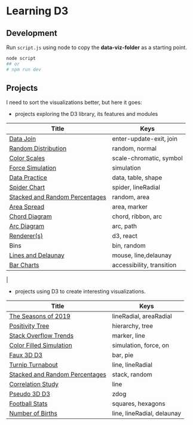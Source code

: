 # Learning D3

## Development

Run `script.js` using node to copy the **data-viz-folder** as a starting point.

```bash
node script
## or
# npm run dev
```

## Projects

I need to sort the visualizations better, but here it goes:

- projects exploring the D3 library, its features and modules

| Title                                                                         | Keys                      |
| ----------------------------------------------------------------------------- | ------------------------- |
| [Data Join](https://codepen.io/borntofrappe/pen/wvaxwdY)                      | enter-update-exit, join   |
| [Random Distribution](https://codepen.io/borntofrappe/pen/wvKwRoB)            | random, normal            |
| [Color Scales](https://codepen.io/borntofrappe/pen/yLYJpKq)                   | scale-chromatic, symbol   |
| [Force Simulation](https://codepen.io/borntofrappe/pen/GRpNqpd)               | simulation                |
| [Data Practice](https://codepen.io/borntofrappe/pen/pojPJGa)                  | data, table, shape        |
| [Spider Chart](https://codepen.io/borntofrappe/pen/ZEbZxgb)                   | spider, lineRadial        |
| [Stacked and Random Percentages](https://codepen.io/borntofrappe/pen/QWjeEEg) | random, area              |
| [Area Spread](https://codepen.io/borntofrappe/pen/dyGbWLq)                    | area, marker              |
| [Chord Diagram](https://codepen.io/borntofrappe/pen/gOPObrL)                  | chord, ribbon, arc        |
| [Arc Diagram](https://codepen.io/borntofrappe/pen/RwrwdVv)                    | arc, path                 |
| [Renderer(s)](https://codepen.io/borntofrappe/pen/zYrGwZV)                    | d3, react                 |
| Bins                                                                          | bin, random               |
| [Lines and Delaunay](https://codepen.io/borntofrappe/pen/ExNQbax)             | mouse, line,delaunay      |
| [Bar Charts]()                                                                | accessibility, transition |

|

- projects using D3 to create interesting visualizations.

| Title                                                                         | Keys                       |
| ----------------------------------------------------------------------------- | -------------------------- |
| [The Seasons of 2019](https://codepen.io/borntofrappe/pen/jOPeKZp)            | lineRadial, areaRadial     |
| [Positivity Tree](https://codepen.io/borntofrappe/pen/eYpNRRX)                | hierarchy, tree            |
| [Stack Overflow Trends](https://codepen.io/borntofrappe/pen/oNjjdeZ)          | marker, line               |
| [Color Filled Simulation](https://codepen.io/borntofrappe/pen/dyYOBzV)        | simulation, force, on      |
| [Faux 3D D3](https://codepen.io/borntofrappe/pen/NWGeZNV)                     | bar, pie                   |
| [Turnip Turnabout](https://codepen.io/borntofrappe/pen/pojGaEZ)               | line, lineRadial           |
| [Stacked and Random Percentages](https://codepen.io/borntofrappe/pen/QWjeEEg) | stack, random              |
| [Correlation Study](https://codepen.io/borntofrappe/pen/VwvodeX)              | line                       |
| [Pseudo 3D D3](https://codepen.io/borntofrappe/pen/yLeBLYX)                   | zdog                       |
| [Football Stats](https://codepen.io/borntofrappe/pen/eYBeJjL)                 | squares, hexagons          |
| [Number of Births](https://codepen.io/borntofrappe/full/YzpLpjm)              | line, lineRadial, delaunay |
